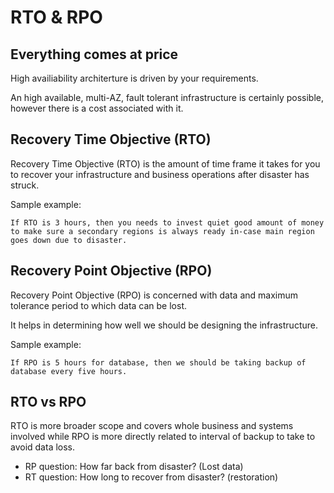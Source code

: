 # RTO & RPO

## Everything comes at price

High availiability architerture is driven by your requirements.

An high available, multi-AZ, fault tolerant infrastructure is certainly possible, however there is a cost associated with it.

## Recovery Time Objective (RTO)

Recovery Time Objective (RTO) is the amount of time frame it takes for you to recover your infrastructure and business operations after disaster has struck.

Sample example:

    If RTO is 3 hours, then you needs to invest quiet good amount of money to make sure a secondary regions is always ready in-case main region goes down due to disaster.

## Recovery Point Objective (RPO)

Recovery Point Objective (RPO) is concerned with data and maximum tolerance period to which data can be lost.

It helps in determining how well we should be designing the infrastructure. 

Sample example:

    If RPO is 5 hours for database, then we should be taking backup of database every five hours.

## RTO vs RPO

RTO is more broader scope and covers whole business and systems involved while RPO is more directly related to interval of backup to take to avoid data loss.

- RP question: How far back from disaster? (Lost data)
- RT question: How long to recover from disaster? (restoration)